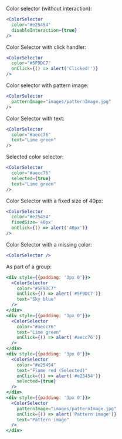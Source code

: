 Color selector (without interaction):

```jsx
<ColorSelector
  color="#e25454"
  disableInteraction={true}
/>
```

Color Selector with click handler:

```jsx
<ColorSelector
  color="#5F9DC7"
  onClick={() => alert('Clicked!')}
/>
```

Color selector with pattern image:

```jsx
<ColorSelector
  patternImage="images/patternImage.jpg"
/>
```

Color Selector with text:

```jsx
<ColorSelector
  color="#aecc76"
  text="Lime green"
/>
```

Selected color selector:

```jsx
<ColorSelector
  color="#aecc76"
  selected={true}
  text="Lime green"
/>
```

Color Selector with a fixed size of 40px:

```jsx
<ColorSelector
  color="#e25454"
  fixedSize='40px'
  onClick={() => alert('40px')}
/>
```

Color Selector with a missing color:

```jsx
<ColorSelector />
```

As part of a group:

```jsx
<div style={{padding: '3px 0'}}>
  <ColorSelector
    color="#5F9DC7"
    onClick={() => alert('#5F9DC7')}
    text="Sky blue"
  />
</div>
<div style={{padding: '3px 0'}}>
  <ColorSelector
    color="#aecc76"
    text="Lime green"
    onClick={() => alert('#aecc76')}
  />
</div>
<div style={{padding: '3px 0'}}>
  <ColorSelector
    color="#e25454"
    text="Flame red (Selected)"
    onClick={() => alert('#e25454')}
    selected={true}
  />
</div>
<div style={{padding: '3px 0'}}>
  <ColorSelector
    patternImage="images/patternImage.jpg"
    onClick={() => alert('Pattern image')}
    text="Pattern image"
  />
</div>
```
